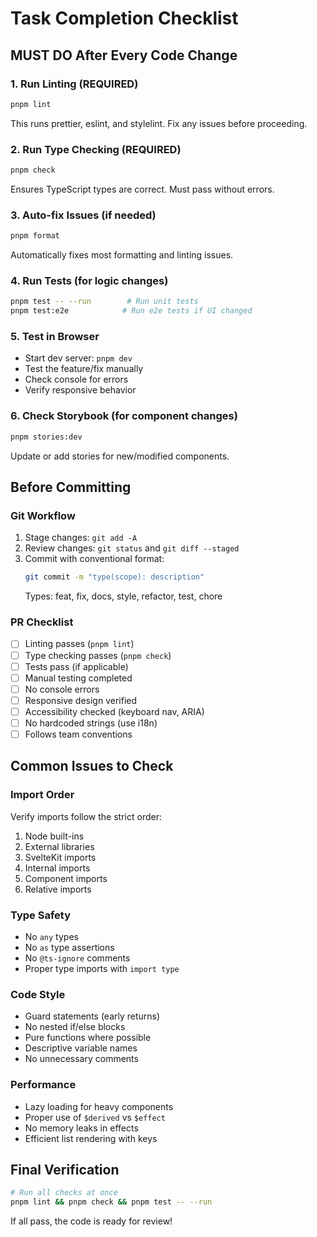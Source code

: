 # Task Completion Checklist

## MUST DO After Every Code Change

### 1. Run Linting (REQUIRED)

```bash
pnpm lint
```

This runs prettier, eslint, and stylelint. Fix any issues before proceeding.

### 2. Run Type Checking (REQUIRED)

```bash
pnpm check
```

Ensures TypeScript types are correct. Must pass without errors.

### 3. Auto-fix Issues (if needed)

```bash
pnpm format
```

Automatically fixes most formatting and linting issues.

### 4. Run Tests (for logic changes)

```bash
pnpm test -- --run        # Run unit tests
pnpm test:e2e            # Run e2e tests if UI changed
```

### 5. Test in Browser

- Start dev server: `pnpm dev`
- Test the feature/fix manually
- Check console for errors
- Verify responsive behavior

### 6. Check Storybook (for component changes)

```bash
pnpm stories:dev
```

Update or add stories for new/modified components.

## Before Committing

### Git Workflow

1. Stage changes: `git add -A`
2. Review changes: `git status` and `git diff --staged`
3. Commit with conventional format:
   ```bash
   git commit -m "type(scope): description"
   ```
   Types: feat, fix, docs, style, refactor, test, chore

### PR Checklist

- [ ] Linting passes (`pnpm lint`)
- [ ] Type checking passes (`pnpm check`)
- [ ] Tests pass (if applicable)
- [ ] Manual testing completed
- [ ] No console errors
- [ ] Responsive design verified
- [ ] Accessibility checked (keyboard nav, ARIA)
- [ ] No hardcoded strings (use i18n)
- [ ] Follows team conventions

## Common Issues to Check

### Import Order

Verify imports follow the strict order:

1. Node built-ins
2. External libraries
3. SvelteKit imports
4. Internal imports
5. Component imports
6. Relative imports

### Type Safety

- No `any` types
- No `as` type assertions
- No `@ts-ignore` comments
- Proper type imports with `import type`

### Code Style

- Guard statements (early returns)
- No nested if/else blocks
- Pure functions where possible
- Descriptive variable names
- No unnecessary comments

### Performance

- Lazy loading for heavy components
- Proper use of `$derived` vs `$effect`
- No memory leaks in effects
- Efficient list rendering with keys

## Final Verification

```bash
# Run all checks at once
pnpm lint && pnpm check && pnpm test -- --run
```

If all pass, the code is ready for review!

